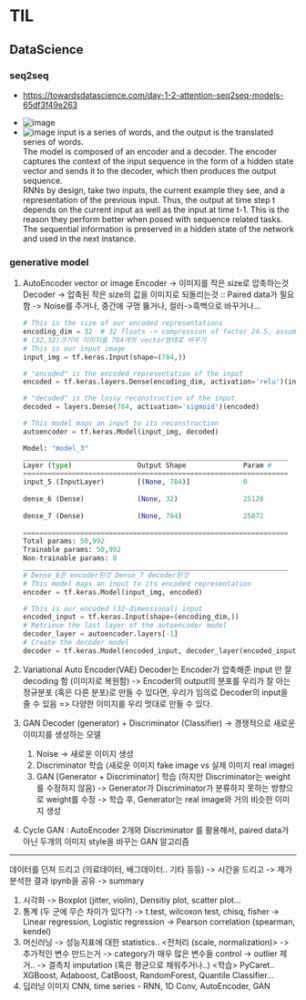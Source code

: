 # TIL

## DataScience
### seq2seq 
* https://towardsdatascience.com/day-1-2-attention-seq2seq-models-65df3f49e263
- ![image](https://wikidocs.net/images/page/24996/%EC%9D%B8%EC%BD%94%EB%8D%94%EB%94%94%EC%BD%94%EB%8D%94%EB%AA%A8%EB%8D%B8.PNG)
- ![image](https://miro.medium.com/max/875/1*1nERP8YPd-0DkpVC4Fi2pg.png)
    input is a series of words, and the output is the translated series of words.<br>
    The model is composed of an encoder and a decoder. The encoder captures the context of the input sequence in the form of a hidden state vector and sends it to the decoder, which then produces the output sequence. <br>
    RNNs by design, take two inputs, the current example they see, and a representation of the previous input. Thus, the output at time step t depends on the current input as well as the input at time t-1. This is the reason they perform better when posed with sequence related tasks. The sequential information is preserved in a hidden state of the network and used in the next instance.<br>


### generative model    
1. AutoEncoder
    vector or image
    Encoder -> 이미지를 작은 size로 압축하는것
    Decoder -> 압축된 작은 size의 값을 이미지로 되돌리는것
    :: Paired data가 필요함 -> Noise를 주거나, 중간에 구멍 뚫거나, 컬러->흑백으로 바꾸거나...

    ```python
    # This is the size of our encoded representations
    encoding_dim = 32  # 32 floats -> compression of factor 24.5, assuming the input is 784 floats
    # (32,32)크기의 이미지를 784개의 vector형태로 바꾸기 
    # This is our input image
    input_img = tf.keras.Input(shape=(784,))

    # "encoded" is the encoded representation of the input
    encoded = tf.keras.layers.Dense(encoding_dim, activation='relu')(input_img)

    # "decoded" is the lossy reconstruction of the input
    decoded = layers.Dense(784, activation='sigmoid')(encoded)

    # This model maps an input to its reconstruction
    autoencoder = tf.keras.Model(input_img, decoded)
    ```
    ```python
    Model: "model_3"
    _________________________________________________________________
    Layer (type)                Output Shape              Param #   
    =================================================================
    input_5 (InputLayer)        [(None, 784)]             0         
                                                                    
    dense_6 (Dense)             (None, 32)                25120     
                                                                    
    dense_7 (Dense)             (None, 784)               25872     
                                                                    
    =================================================================
    Total params: 50,992
    Trainable params: 50,992
    Non-trainable params: 0
    _________________________________________________________________
    # Dense_6은 encoder된것 Dense_7 decoder된것 
    # This model maps an input to its encoded representation
    encoder = tf.keras.Model(input_img, encoded)

    # This is our encoded (32-dimensional) input
    encoded_input = tf.keras.Input(shape=(encoding_dim,))
    # Retrieve the last layer of the autoencoder model
    decoder_layer = autoencoder.layers[-1]
    # Create the decoder model
    decoder = tf.keras.Model(encoded_input, decoder_layer(encoded_input))
    ```
2. Variational Auto Encoder(VAE)
    Decoder는 Encoder가 압축해준 input 만 잘 decoding 함 (이미지로 복원함)
    -> Encoder의 output의 분포를 우리가 잘 아는 정규분포 (혹은 다른 분포)로 만들 수 있다면,
    우리가 임의로 Decoder의 input을 줄 수 있음 => 다양한 이미지를 우리 멋대로 만들 수 있다.
3. GAN
    Decoder (generator) + Discriminator (Classifier) -> 경쟁적으로 새로운 
    이미지를 생성하는 모델
   1. Noise -> 새로운 이미지 생성
   2. Discriminator 학습 (새로운 이미지 fake image vs 실제 이미지 real image)
   3. GAN [Generator + Discriminator] 학습 (하지만 Discriminator는 weight를 수정하지 않음)
    -> Generator가 Discriminator가 분류하지 못하는 방향으로 weight를 수정
    -> 학습 후, Generator는 real image와 거의 비슷한 이미지 생성
4. Cycle GAN
    : AutoEncoder 2개와 Discriminator 를 활용해서,
    paired data가 아닌 두개의 이미지 style을 바꾸는 GAN 알고리즘

-----
데이터를 던져 드리고 (의료데이터, 배그데이터.. 기타 등등)
-> 시간을 드리고
-> 제가 분석한 결과 ipynb을 공유
-> summary
1. 시각화
-> Boxplot (jitter, violin), Densitiy plot, scatter plot...
2. 통계 (두 군에 무슨 차이가 있다?)
-> t.test, wilcoxon test, chisq, fisher
-> Linear regression, Logistic regression
-> Pearson correlation (spearman, kendel)
3. 머신러닝 -> 성능지표에 대한 statistics..
<전처리 (scale, normalization)>
-> 추가적인 변수 만드는거
-> category가 매우 많은 변수들 control
-> outlier 제거..
-> 결측치 imputation (혹은 평균으로 채워주거나..)
<학습>
PyCaret..
XGBoost, Adaboost, CatBoost, RandomForest, Quantile Classifier...
4. 딥러닝
이미지 CNN, time series - RNN, 1D Conv, AutoEncoder, GAN